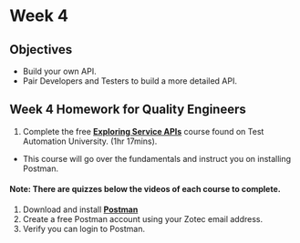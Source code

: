 # Week 4
## Objectives
- Build your own API.
- Pair Developers and Testers to build a more detailed API.

## Week 4 Homework for Quality Engineers
1. Complete the free **[Exploring Service APIs](https://testautomationu.applitools.com/exploring-service-apis-through-test-automation/)** course found on Test Automation University. (1hr 17mins).
- This course will go over the fundamentals and instruct you on installing Postman.

#### Note: There are quizzes below the videos of each course to complete.
1. Download and install **[Postman](https://www.postman.com/downloads/)**
2. Create a free Postman account using your Zotec email address.
3. Verify you can login to Postman.
